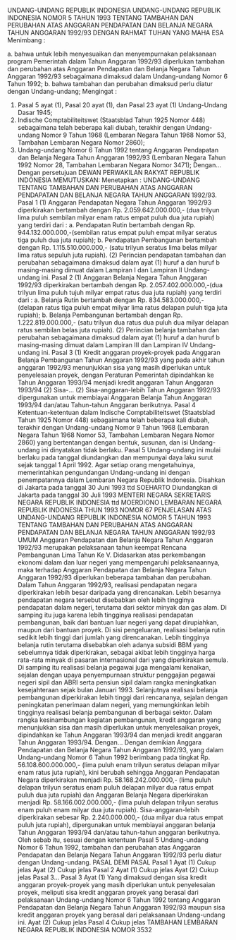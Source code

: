  UNDANG-UNDANG REPUBLIK INDONESIA UNDANG-UNDANG REPUBLIK INDONESIA NOMOR 5 TAHUN 1993 TENTANG TAMBAHAN DAN PERUBAHAN ATAS ANGGARAN PENDAPATAN DAN BELANJA NEGARA TAHUN ANGGARAN 1992/93
DENGAN RAHMAT TUHAN YANG MAHA ESA
Menimbang :

a. bahwa untuk lebih menyesuaikan dan menyempurnakan pelaksanaan program Pemerintah dalam Tahun Anggaran 1992/93 diperlukan tambahan dan perubahan atas Anggaran Pendapatan dan Belanja Negara Tahun Anggaran 1992/93 sebagaimana dimaksud dalam Undang-undang Nomor 6 Tahun 1992;
b. bahwa tambahan dan perubahan dimaksud perlu diatur dengan Undang-undang;
Mengingat :

1. Pasal 5 ayat (1), Pasal 20 ayat (1), dan Pasal 23 ayat (1) Undang-Undang Dasar 1945;
2. Indische Comptabiliteitswet (Staatsblad Tahun 1925 Nomor 448) sebagaimana telah beberapa kali diubah, terakhir dengan Undang-undang Nomor 9 Tahun 1968 (Lembaran Negara Tahun 1968 Nomor 53, Tambahan Lembaran Negara Nomor 2860);
3. Undang-undang Nomor 6 Tahun 1992 tentang Anggaran Pendapatan dan Belanja Negara Tahun Anggaran 1992/93 (Lembaran Negara Tahun 1992 Nomor 28, Tambahan Lembaran Negara Nomor 3471); Dengan… Dengan persetujuan DEWAN PERWAKILAN RAKYAT REPUBLIK INDONESIA
MEMUTUSKAN:
 Menetapkan : UNDANG-UNDANG TENTANG TAMBAHAN DAN PERUBAHAN ATAS ANGGARAN PENDAPATAN DAN BELANJA NEGARA TAHUN ANGGARAN 1992/93.
Pasal 1
(1) Anggaran Pendapatan Negara Tahun Anggaran 1992/93 diperkirakan bertambah dengan Rp. 2.059.642.000.000,- (dua trilyun lima puluh sembilan milyar enam ratus empat puluh dua juta rupiah) yang terdiri dari :
a. Pendapatan Rutin bertambah dengan Rp.
944.132.000.000,-(sembilan ratus empat puluh empat milyar seratus tiga puluh dua juta rupiah);
b. Pendapatan Pembangunan bertambah dengan Rp.
1.115.510.000.000,- (satu trilyun seratus lima belas milyar lima ratus sepuluh juta rupiah).
(2) Perincian pendapatan tambahan dan perubahan sebagaimana dimaksud dalam ayat (1) huruf a dan huruf b masing-masing dimuat dalam Lampiran I dan Lampiran II Undang-undang ini.
Pasal 2
(1) Anggaran Belanja Negara Tahun Anggaran 1992/93 diperkirakan bertambah dengan Rp. 2.057.402.000.000,-(dua trilyun lima puluh tujuh milyar empat ratus dua juta rupiah) yang terdiri dari :
a. Belanja Rutin bertambah dengan Rp. 834.583.000.000,-(delapan ratus tiga puluh empat milyar lima ratus delapan puluh tiga juta rupiah);
b. Belanja Pembangunan bertambah dengan Rp.
1.222.819.000.000,- (satu trilyun dua ratus dua puluh dua milyar delapan ratus sembilan belas juta rupiah).
(2) Perincian belanja tambahan dan perubahan sebagaimana dimaksud dalam ayat (1) huruf a dan huruf b masing-masing dimuat dalam Lampiran III dan Lampiran IV Undang-undang ini.
Pasal 3
(1) Kredit anggaran proyek-proyek pada Anggaran Belanja Pembangunan Tahun Anggaran 1992/93 yang pada akhir tahun anggaran 1992/93 menunjukkan sisa yang masih diperlukan untuk penyelesaian proyek, dengan Peraturan Pemerintah dipindahkan ke Tahun Anggaran 1993/94 menjadi kredit anggaran Tahun Anggaran 1993/94 (2) Sisa-...
(2) Sisa-anggaran-lebih Tahun Anggaran 1992/93 dipergunakan untuk membiayai Anggaran Belanja Tahun Anggaran 1993/94 dan/atau Tahun-tahun Anggaran berikutnya.
Pasal 4
Ketentuan-ketentuan dalam Indische Comptabiliteitswet (Staatsblad Tahun 1925 Nomor 448) sebagaimana telah beberapa kali diubah, terakhir dengan Undang-undang Nomor 9 Tahun 1968 (Lembaran Negara Tahun 1968 Nomor 53, Tambahan Lembaran Negara Nomor 2860) yang bertentangan dengan bentuk, susunan, dan isi Undang-undang ini dinyatakan tidak berlaku.
Pasal 5
Undang-undang ini mulai berlaku pada tanggal diundangkan dan mempunyai daya laku surut sejak tanggal 1 April 1992.
Agar setiap orang mengetahuinya, memerintahkan pengundangan Undang-undang ini dengan penempatannya dalam Lembaran Negara Republik Indonesia. Disahkan di Jakarta pada tanggal 30 Juni 1993 ttd SOEHARTO Diundangkan di Jakarta pada tanggal 30 Juli 1993 MENTERI NEGARA SEKRETARIS NEGARA REPUBLIK INDONESIA ttd MOERDIONO LEMBARAN NEGARA REPUBLIK INDONESIA THUN 1993 NOMOR 67 PENJELASAN ATAS UNDANG-UNDANG REPUBLIK INDONESIA NOMOR 5 TAHUN 1993 TENTANG TAMBAHAN DAN PERUBAHAN ATAS ANGGARAN PENDAPATAN DAN BELANJA NEGARA TAHUN ANGGARAN 1992/93 UMUM Anggaran Pendapatan dan Belanja Negara Tahun Anggaran 1992/93 merupakan pelaksanaan tahun keempat Rencana Pembangunan Lima Tahun Ke V. Didasarkan atas perkembangan ekonomi dalam dan luar negeri yang mempengaruhi pelaksanaannya, maka terhadap Anggaran Pendapatan dan Belanja Negara Tahun Anggaran 1992/93 diperlukan beberapa tambahan dan perubahan. Dalam Tahun Anggaran 1992/93, realisasi pendapatan negara diperkirakan lebih besar daripada yang direncanakan. Lebih besarnya pendapatan negara tersebut disebabkan oleh lebih tingginya pendapatan dalam negeri, terutama dari sektor minyak dan gas alam. Di samping itu juga karena lebih tingginya realisasi pendapatan pembangunan, baik dari bantuan luar negeri yang dapat dirupiahkan, maupun dari bantuan proyek. Di sisi pengeluaran, realisasi belanja rutin sedikit lebih tinggi dari jumlah yang direncanakan. Lebih tingginya belanja rutin terutama disebabkan oleh adanya subsidi BBM yang sebelumnya tidak diperkirakan, sebagai akibat lebih tingginya harga rata-rata minyak di pasaran internasional dari yang diperkirakan semula. Di samping itu realisasi belanja pegawai juga mengalami kenaikan, sejalan dengan upaya penyempurnaan struktur penggajian pegawai negeri sipil dan ABRI serta pensiun sipil dalam rangka meningkatkan kesejahteraan sejak bulan Januari 1993. Selanjutnya realisasi belanja pembangunan diperkirakan lebih tinggi dari rencananya, sejalan dengan peningkatan penerimaan dalam negeri, yang memungkinkan lebih tingginya realisasi belanja pembangunan di berbagai sektor. Dalam rangka kesinambungan kegiatan pembangunan, kredit anggaran yang menunjukkan sisa dan masih diperlukan untuk menyelesaikan proyek, dipindahkan ke Tahun Anggaran 1993/94 dan menjadi kredit anggaran Tahun Anggaran 1993/94. Dengan… Dengan demikian Anggara Pendapatan dan Belanja Negara Tahun Anggaran 1992/93, yang dalam Undang-undang Nomor 6 Tahun 1992 berimbang pada tingkat Rp. 56.108.600.000.000,- (lima puluh enam trilyun seratus delapan milyar enam ratus juta rupiah), kini berubah sehingga Anggaran Pendapatan Negara diperkirakan menjadi Rp. 58.168.242.000.000,- (lima puluh delapan trilyun seratus enam puluh delapan milyar dua ratus empat puluh dua juta rupiah) dan Anggaran Belanja Negara diperkirakan menjadi Rp. 58.166.002.000.000,- (lima puluh delapan trilyun seratus enam puluh enam milyar dua juta rupiah). Sisa-anggaran-lebih diperkirakan sebesar Rp. 2.240.000.000,- (dua milyar dua ratus empat puluh juta rupiah), dipergunakan untuk membiayai anggaran belanja Tahun Anggaran 1993/94 dan/atau tahun-tahun anggaran berikutnya. Oleh sebab itu, sesuai dengan ketentuan Pasal 5 Undang-undang Nomor 6 Tahun 1992, tambahan dan perubahan atas Anggaran Pendapatan dan Belanja Negara Tahun Anggaran 1992/93 perlu diatur dengan Undang-undang. PASAL DEMI PASAL
Pasal 1
Ayat (1) Cukup jelas Ayat (2) Cukup jelas
Pasal 2
Ayat (1) Cukup jelas Ayat (2) Cukup jelas Pasal 3…
Pasal 3
Ayat (1) Yang dimaksud dengan sisa kredit anggaran proyek-proyek yang masih diperlukan untuk penyelesaian proyek, meliputi sisa kredit anggaran proyek yang berasal dari pelaksanaan Undang-undang Nomor 6 Tahun 1992 tentang Anggaran Pendapatan dan Belanja Negara Tahun Anggaran 1992/93 maupun sisa kredit anggaran proyek yang berasal dari pelaksanaan Undang-undang ini. Ayat (2) Cukup jelas
Pasal 4
Cukup jelas TAMBAHAN LEMBARAN NEGARA REPUBLIK INDONESIA NOMOR 3532